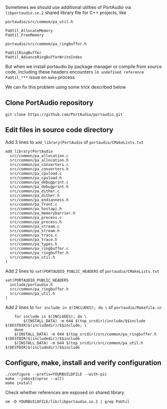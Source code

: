 Sometimes we should use additional utilties of PortAudio via `libportaudio.so.2` shared library file for C++ projects, like

`portaudio/src/commom/pa_util.h`
```
PaUtil_AllocateMemory
PaUtil_FreeMemory
```
`portaudio/src/commom/pa_ringbuffer.h`
```
PaUtilRingBuffer
PaUtil_AdvanceRingBufferWriteIndex
```

But when we install portaudio by package manager or compile from source code, including these headers encounters `ld undefined reference PaUtil_***` issue on `make` process

We can fix this problem using some trick described below

## Clone PortAudio repository
```
git clone https://github.com/PortAudio/portaudio.git
```

## Edit files in source code directory

Add 3 lines to `add_library(PortAudio` of `portaudio/CMakeLists.txt`
```
add_library(PortAudio
  src/common/pa_allocation.c
  src/common/pa_allocation.h
  src/common/pa_converters.c
  src/common/pa_converters.h
  src/common/pa_cpuload.c
  src/common/pa_cpuload.h
  src/common/pa_debugprint.c
  src/common/pa_debugprint.h
  src/common/pa_dither.c
  src/common/pa_dither.h
  src/common/pa_endianness.h
  src/common/pa_front.c
  src/common/pa_hostapi.h
  src/common/pa_memorybarrier.h
  src/common/pa_process.c
  src/common/pa_process.h
  src/common/pa_stream.c
  src/common/pa_stream.h
  src/common/pa_trace.c
  src/common/pa_trace.h
  src/common/pa_types.h
  src/common/pa_ringbuffer.c
  src/common/pa_ringbuffer.h
  src/common/pa_util.h
)
```

Add 2 lines to `set(PORTAUDIO_PUBLIC_HEADERS` of `portaudio/CMakeLists.txt`
```
set(PORTAUDIO_PUBLIC_HEADERS 
  include/portaudio.h
  src/common/pa_ringbuffer.h
  src/common/pa_util.h
)
```

Add 2 lines to `for include in $(INCLUDES); do \` of `portaudio/Makefile.in`
```
  	for include in $(INCLUDES); do \
		$(INSTALL_DATA) -m 644 $(top_srcdir)/include/$$include $(DESTDIR)$(includedir)/$$include; \
	done
	$(INSTALL_DATA) -m 644 $(top_srcdir)/src/common/pa_ringbuffer.h $(DESTDIR)$(includedir)/$$include
	$(INSTALL_DATA) -m 644 $(top_srcdir)/src/common/pa_util.h $(DESTDIR)$(includedir)/$$include
```

## Configure, make, install and verify configuration
```
./configure --prefix=YOURBUILDFILE --with-pic
make --jobs=$(nproc --all)
make install
```
Check whether references are exposed on shared library
```
nm -D YOURBUILDFILE/lib/libportaudio.so.2 | grep PaUtil
```
